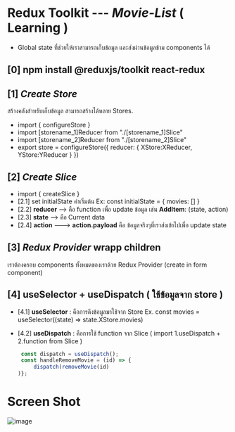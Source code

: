 # Redux Toolkit --- *Movie-List* ( Learning )
 -  Global state ที่ช่วยให้เราสามารถเก็บข้อมูล และส่งผ่านข้อมูลข้าม components ได้

## [0] npm install @reduxjs/toolkit react-redux
## [1] *Create Store* 
 สร้างคลังสำหรับเก็บข้อมูล สามารถสร้างได้หลาย Stores.
   - import { configureStore }
   - import [storename_1]Reducer from "./[storename_1]Slice"
   - import [storename_2]Reducer from "./[storename_2]Slice"
   - export store = configureStore({ reducer: { XStore:XReducer, YStore:YReducer } })
## [2] *Create Slice* 
   - import { createSlice }
   - [2.1] set initialState ค่าเริ่มต้น  Ex: const initialState = { movies: [] }
   - [2.2] **reducer** --> คือ function เพื่อ update ข้อมูล เช่น **AddItem**: (state, action)
   - [2.3] **state** --> คือ Current data 
   - [2.4] **action** ---> **action.payload** คือ ข้อมูลจริงๆที่เราส่งเข้าไปเพื่อ update state

## [3] *Redux Provider* wrapp children 
   เราต้องครอบ components ทั้งหมดของเราด้วย Redux Provider (create in form component)

## [4] useSelector + useDispatch ( ใช้ข้อมูลจาก store )
 - [4.1] **useSelector** : คือการดึงข้อมูลมาใช้จาก Store
         Ex. const movies = useSelector((state) => state.XStore.movies)
 - [4.2] **useDispatch** : คือการใช้ function จาก Slice ( import 1.useDispatch + 2.function from Slice )

   ``` javascript
    const dispatch = useDispatch(); 
    const handleRemoveMovie = (id) => {
        dispatch(removeMovie(id)
   )};
   ```
   

# Screen Shot
![image](https://github.com/user-attachments/assets/ad253fc0-85f3-4048-9997-0926d4fee553)
